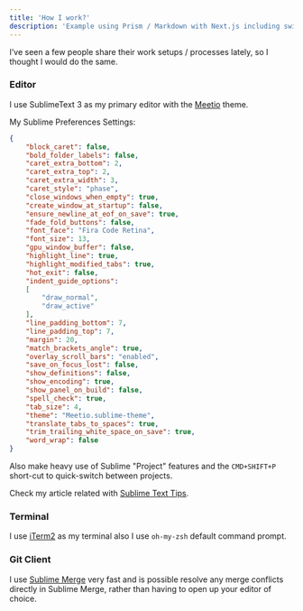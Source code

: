 ```yaml
---
title: 'How I work?'
description: 'Example using Prism / Markdown with Next.js including switching syntax highlighting themes.'
---
```


I’ve seen a few people share their work setups / processes lately, so I thought I would do the same.

### Editor
I use SublimeText 3 as my primary editor with the [Meetio](https://github.com/mauroreisvieira/meetio) theme.

My Sublime Preferences Settings:

```json
{
    "block_caret": false,
    "bold_folder_labels": false,
    "caret_extra_bottom": 2,
    "caret_extra_top": 2,
    "caret_extra_width": 3,
    "caret_style": "phase",
    "close_windows_when_empty": true,
    "create_window_at_startup": false,
    "ensure_newline_at_eof_on_save": true,
    "fade_fold_buttons": false,
    "font_face": "Fira Code Retina",
    "font_size": 13,
    "gpu_window_buffer": false,
    "highlight_line": true,
    "highlight_modified_tabs": true,
    "hot_exit": false,
    "indent_guide_options":
    [
        "draw_normal",
        "draw_active"
    ],
    "line_padding_bottom": 7,
    "line_padding_top": 7,
    "margin": 20,
    "match_brackets_angle": true,
    "overlay_scroll_bars": "enabled",
    "save_on_focus_lost": false,
    "show_definitions": false,
    "show_encoding": true,
    "show_panel_on_build": false,
    "spell_check": true,
    "tab_size": 4,
    "theme": "Meetio.sublime-theme",
    "translate_tabs_to_spaces": true,
    "trim_trailing_white_space_on_save": true,
    "word_wrap": false
}
```

Also make heavy use of Sublime "Project" features and the `CMD+SHIFT+P` short-cut to quick-switch between projects.

Check my article related with [Sublime Text Tips](http://mauroreisvieira.com/sublime-text-3-tips).

### Terminal

I use [iTerm2](https://www.iterm2.com/) as my terminal also I use `oh-my-zsh` default command prompt.


### Git Client

I use [Sublime Merge](https://www.sublimemerge.com/) very fast and is possible resolve any merge conflicts directly in Sublime Merge, rather than having to open up your editor of choice.
